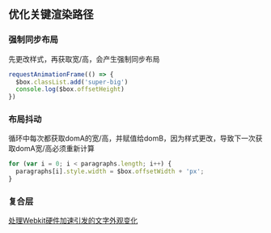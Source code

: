 ## 优化关键渲染路径

### 强制同步布局
先更改样式，再获取宽/高，会产生强制同步布局
```js
requestAnimationFrame(() => {
  $box.classList.add('super-big')
  console.log($box.offsetHeight)
})
```

### 布局抖动
循环中每次都获取domA的宽/高，并赋值给domB，因为样式更改，导致下一次获取domA宽/高必须重新计算
```js
for (var i = 0; i < paragraphs.length; i++) {
  paragraphs[i].style.width = $box.offsetWidth + 'px';
}
```

### 复合层
[处理Webkit硬件加速引发的文字外观变化](http://acgtofe.com/posts/2014/02/text-appearance-changes-with-webkit-hardware-compositing-mode-on)